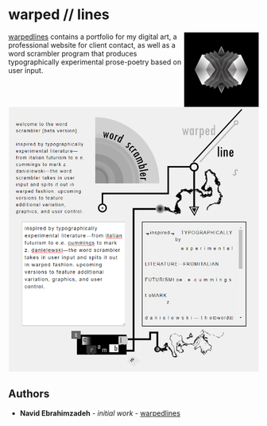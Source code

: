 # warped // lines

<img src="warped-logo-alt.png" align="right" title="warped//lines logo" width="150" height="150">

[warpedlines](www.warpedlines.com) contains a portfolio for my digital art, a professional website for client contact, as well as a word scrambler program that produces typographically experimental prose-poetry based on user input. 

<p align="center">
  <img src="word-scrambler-example.PNG" title="word scrambler preview" width="503" height="533">
</p>

## Authors

* **Navid Ebrahimzadeh** - *initial work* - [warpedlines](https://github.com/warpedlines)

